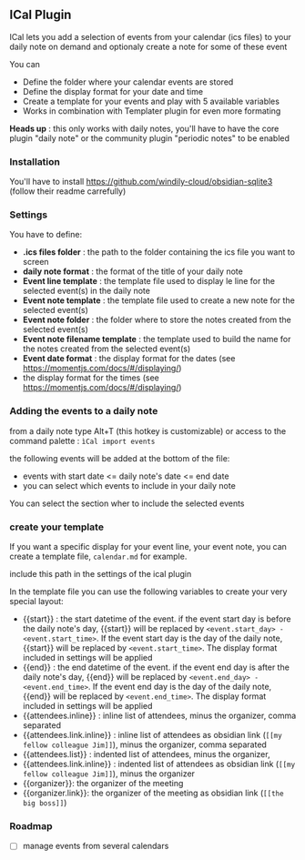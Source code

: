 ## ICal Plugin

ICal lets you add a selection of events from your calendar (ics files) to your daily note on demand and optionaly create a note for some of these event

You can
- Define the folder where your calendar events are stored
- Define the display format for your date and time
- Create a template for your events and play with 5 available variables
- Works in combination with Templater plugin for even more formating

**Heads up** : this only works with daily notes, you'll have to have the core plugin "daily note" or the community plugin "periodic notes" to be enabled

### Installation

You'll have to install https://github.com/windily-cloud/obsidian-sqlite3 (follow their readme carrefully)

### Settings

You have to define:
- **.ics files folder** : the path to the folder containing the ics file you want to screen
- **daily note format** : the format of the title of your daily note
- **Event line template** : the template file used to display le line for the selected event(s) in the daily note
- **Event note template** : the template file used to create a new note for the selected event(s)
- **Event note folder** : the folder where to store the notes created from the selected event(s)
- **Event note filename template** : the template used to build the name for the notes created from the selected event(s)
- **Event date format** : the display format for the dates (see https://momentjs.com/docs/#/displaying/)
- the display format for the times (see https://momentjs.com/docs/#/displaying/)

### Adding the events to a daily note

from a daily note type Alt+T (this hotkey is customizable) or access to the command palette : `ìCal import events`

the following events will be added at the bottom of the file:
- events with start date <= daily note's date <= end date
- you can select which events to include in your daily note

You can select the section wher to include the selected events

### create your template

If you want a specific display for your event line, your event note, you can create a template file, `calendar.md` for example.

include this path in the settings of the ical plugin

In the template file you can use the following variables to create your very special layout:
- {{start}} : the start datetime of the event. if the event start day is before the daily note's day, {{start}} will be replaced by `<event.start_day> - <event.start_time>`. If the event start day is the day of the daily note, {{start}} will be replaced by `<event.start_time>`. The display format included in settings will be applied
- {{end}} : the end datetime of the event. if the event end day is after  the daily note's day, {{end}} will be replaced by `<event.end_day> - <event.end_time>`. If the event end day is the day of the daily note, {{end}} will be replaced by `<event.end_time>`. The display format included in settings will be applied
- {{attendees.inline}} : inline list of attendees, minus the organizer, comma separated
- {{attendees.link.inline}} : inline list of attendees as obsidian link (`[[my fellow colleague Jim]]`), minus the organizer, comma separated
- {{attendees.list}} : indented list of attendees, minus the organizer,
- {{attendees.link.inline}} : indented list of attendees as obsidian link (`[[my fellow colleague Jim]]`), minus the organizer
- {{organizer}}: the organizer of the meeting
- {{organizer.link}}: the organizer of the meeting as obsidian link (`[[the big boss]]`)

### Roadmap

- [ ] manage events from several calendars